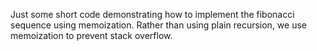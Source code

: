 Just some short code demonstrating how to implement the fibonacci sequence using memoization. Rather than using plain recursion, we use memoization to prevent stack overflow. 
